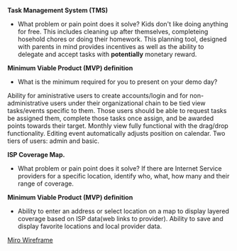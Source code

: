 **Task Management System (TMS)**

- What problem or pain point does it solve? Kids don't like doing anything for free. This includes cleaning up after themselves, completeing hosehold chores or doing their homework. This planning tool, designed with parents in mind  provides incentives as well as the ability to delegate and accept tasks with **potentially** monetary reward. 


**Minimum Viable Product (MVP) definition**

- What is the minimum required for you to present on your demo day?

Ability for aministrative users to create accounts/login and for non-administrative users under their organizational chain to be tied view tasks/events specific to them. Those users should be able to request tasks be assigned them, complete those tasks once assign, and be awarded points towards their target. Monthly view fully functional with the drag/drop functionality. Editing event automatically adjusts position on calendar. Two tiers of users: admin and basic. 


**ISP Coverage Map.**

- What problem or pain point does it solve? 
If there are Internet Service providers for a specific location, identify who, what, how many and their range of coverage.

**Minimum Viable Product (MVP) definition**
- Ability to enter an address or select location on a map to display layered coverage based on ISP data(web links to provider). Ability to save and display favorite locations and local provider data. 


[Miro Wireframe](https://miro.com/welcomeonboard/8jbZYctcWtVahuqXSzyh9FoHVmbuXW9EjbtfQGnNl5EWB1ZSKrIDIXhwZaS1AZN0)
